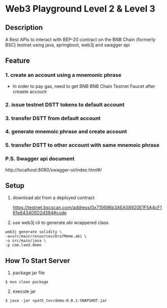 # Web3 Playground Level 2 & Level 3

## Description
A Rest APIs to interact with BEP-20 contract on the BNB Chain (formerly BSC) testnet using java, springboot, web3j and swagger api


## Feature
### 1. create an account using a mnemonic phrase
 * In order to pay gas, need to get BNB BNB Chain Testnet Faucet after creaete account
### 2. issue testnet DSTT tokens to default account
### 3. transfer DSTT from default account
### 4. generate mnemoic phrase and create account
### 5. transfer DSTT to other account with same mnemoic phrase

### P.S. Swagger api document
http://localhost:8080/swagger-ui/index.html#/

## Setup
1. download abi from a deployed contract

    https://testnet.bscscan.com/address/0x715696b3AEA58920E1F5A4cF161e843405D2d384#code
2. use web3j cli to generate abi wrappered class
```
web3j generate solidity \
-a=src/main/resources/DrafMeme.abi \
-o src/main/java \
-p com.laed.demo
```

## How To Start Server
1. package jar file
```shell
$ mvn clean package
```
2. execute jar
```
$ java -jar <path_to>/demo-0.0.1-SNAPSHOT.jar
```



